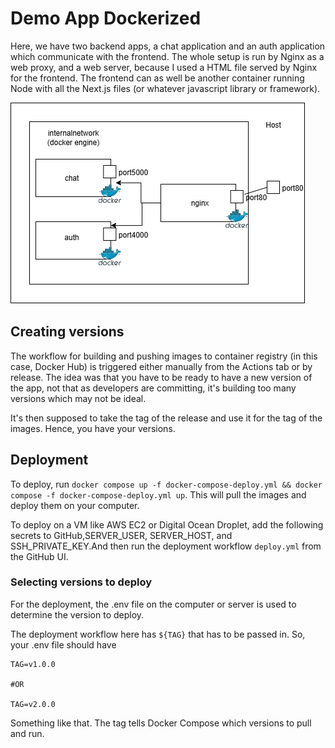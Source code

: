 # Demo App Dockerized

Here, we have two backend apps, a chat application and an auth application which communicate with the frontend. The whole setup is run by Nginx as a web proxy, and a web server, because I used a HTML file served by Nginx for the frontend. The frontend can as well be another container running Node with all the Next.js files (or whatever javascript library or framework).

![alt text](dker.png)

## Creating versions

The workflow for building and pushing images to container registry (in this case, Docker Hub) is triggered either manually from the Actions tab or by release. The idea was that you have to be ready to have a new version of the app, not that as developers are committing, it's building too many versions which may not be ideal.

It's then supposed to take the tag of the release and use it for the tag of the images. Hence, you have your versions.

## Deployment
To deploy, run `docker compose up -f docker-compose-deploy.yml && docker compose -f docker-compose-deploy.yml up`. This will pull the images and deploy them on your computer.

To deploy on a VM like AWS EC2 or Digital Ocean Droplet, add the following secrets to GitHub,SERVER_USER, SERVER_HOST, and SSH_PRIVATE_KEY.And then run the deployment workflow `deploy.yml` from the GitHub UI.

### Selecting versions to deploy

For the deployment, the .env file on the computer or server is used to determine the version to deploy.

The deployment workflow here has `${TAG}` that has to be passed in. So, your .env file should have

```
TAG=v1.0.0

#OR

TAG=v2.0.0

```

Something like that. The tag tells Docker Compose which versions to pull and run.